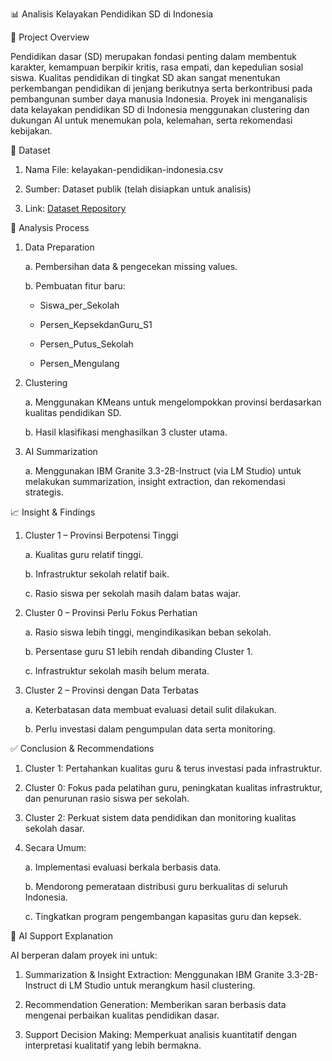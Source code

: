 📊 Analisis Kelayakan Pendidikan SD di Indonesia

📌 Project Overview

Pendidikan dasar (SD) merupakan fondasi penting dalam membentuk karakter, kemampuan berpikir kritis, rasa empati, dan kepedulian sosial siswa. Kualitas pendidikan di tingkat SD akan sangat menentukan perkembangan pendidikan di jenjang berikutnya serta berkontribusi pada pembangunan sumber daya manusia Indonesia.
Proyek ini menganalisis data kelayakan pendidikan SD di Indonesia menggunakan clustering dan dukungan AI untuk menemukan pola, kelemahan, serta rekomendasi kebijakan.

📂 Dataset

1. Nama File: kelayakan-pendidikan-indonesia.csv

2. Sumber: Dataset publik (telah disiapkan untuk analisis)

3. Link: [Dataset Repository](https://www.kaggle.com/datasets/puanbeningpastika/dataset-pendidikan-sd-indonesia-2023-2024)

🔎 Analysis Process

1. Data Preparation

   a. Pembersihan data & pengecekan missing values.

   b. Pembuatan fitur baru:

   - Siswa_per_Sekolah

   - Persen_KepsekdanGuru_S1

   - Persen_Putus_Sekolah

   - Persen_Mengulang

2. Clustering

   a. Menggunakan KMeans untuk mengelompokkan provinsi berdasarkan kualitas pendidikan SD.

   b. Hasil klasifikasi menghasilkan 3 cluster utama.

3. AI Summarization

   a. Menggunakan IBM Granite 3.3-2B-Instruct (via LM Studio) untuk melakukan summarization, insight extraction, dan rekomendasi strategis.

📈 Insight & Findings
1. Cluster 1 – Provinsi Berpotensi Tinggi

   a. Kualitas guru relatif tinggi.

   b. Infrastruktur sekolah relatif baik.

   c. Rasio siswa per sekolah masih dalam batas wajar.

2. Cluster 0 – Provinsi Perlu Fokus Perhatian

   a. Rasio siswa lebih tinggi, mengindikasikan beban sekolah.

   b. Persentase guru S1 lebih rendah dibanding Cluster 1.

   c. Infrastruktur sekolah masih belum merata.

3. Cluster 2 – Provinsi dengan Data Terbatas

   a. Keterbatasan data membuat evaluasi detail sulit dilakukan.

   b. Perlu investasi dalam pengumpulan data serta monitoring.

✅ Conclusion & Recommendations

1. Cluster 1: Pertahankan kualitas guru & terus investasi pada infrastruktur.

2. Cluster 0: Fokus pada pelatihan guru, peningkatan kualitas infrastruktur, dan penurunan rasio siswa per sekolah.

3. Cluster 2: Perkuat sistem data pendidikan dan monitoring kualitas sekolah dasar.

4. Secara Umum:

   a. Implementasi evaluasi berkala berbasis data.

   b. Mendorong pemerataan distribusi guru berkualitas di seluruh Indonesia.

   c. Tingkatkan program pengembangan kapasitas guru dan kepsek.

🤖 AI Support Explanation

AI berperan dalam proyek ini untuk:

1. Summarization & Insight Extraction: Menggunakan IBM Granite 3.3-2B-Instruct di LM Studio untuk merangkum hasil clustering.

2. Recommendation Generation: Memberikan saran berbasis data mengenai perbaikan kualitas pendidikan dasar.

3. Support Decision Making: Memperkuat analisis kuantitatif dengan interpretasi kualitatif yang lebih bermakna.
